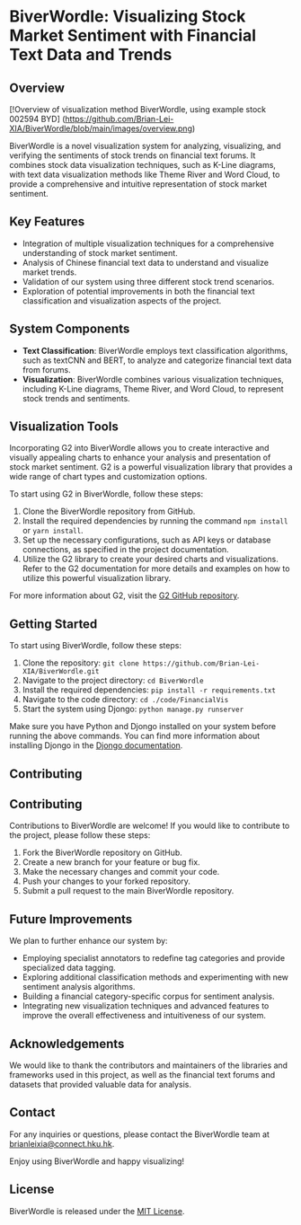 # BiverWordle: Visualizing Stock Market Sentiment with Financial Text Data and Trends

## Overview

[!Overview of visualization method BiverWordle, using example stock 002594 BYD] (https://github.com/Brian-Lei-XIA/BiverWordle/blob/main/images/overview.png)

BiverWordle is a novel visualization system for analyzing, visualizing, and verifying the sentiments of stock trends on financial text forums. It combines stock data visualization techniques, such as K-Line diagrams, with text data visualization methods like Theme River and Word Cloud, to provide a comprehensive and intuitive representation of stock market sentiment.

## Key Features

- Integration of multiple visualization techniques for a comprehensive understanding of stock market sentiment.
- Analysis of Chinese financial text data to understand and visualize market trends.
- Validation of our system using three different stock trend scenarios.
- Exploration of potential improvements in both the financial text classification and visualization aspects of the project.

## System Components

- **Text Classification**: BiverWordle employs text classification algorithms, such as textCNN and BERT, to analyze and categorize financial text data from forums.
- **Visualization**: BiverWordle combines various visualization techniques, including K-Line diagrams, Theme River, and Word Cloud, to represent stock trends and sentiments.

## Visualization Tools

Incorporating G2 into BiverWordle allows you to create interactive and visually appealing charts to enhance your analysis and presentation of stock market sentiment. G2 is a powerful visualization library that provides a wide range of chart types and customization options.

To start using G2 in BiverWordle, follow these steps:

1. Clone the BiverWordle repository from GitHub.
2. Install the required dependencies by running the command `npm install` or `yarn install`.
3. Set up the necessary configurations, such as API keys or database connections, as specified in the project documentation.
4. Utilize the G2 library to create your desired charts and visualizations. Refer to the G2 documentation for more details and examples on how to utilize this powerful visualization library.

For more information about G2, visit the [G2 GitHub repository](https://github.com/antvis/g2).

## Getting Started

To start using BiverWordle, follow these steps:

1. Clone the repository: `git clone https://github.com/Brian-Lei-XIA/BiverWordle.git`
2. Navigate to the project directory: `cd BiverWordle`
3. Install the required dependencies: `pip install -r requirements.txt`
4. Navigate to the code directory: `cd ./code/FinancialVis`
5. Start the system using Djongo: `python manage.py runserver`

Make sure you have Python and Djongo installed on your system before running the above commands. You can find more information about installing Djongo in the [Djongo documentation](https://www.djongomapper.com/get-started/).

## Contributing

## Contributing

Contributions to BiverWordle are welcome! If you would like to contribute to the project, please follow these steps:

1. Fork the BiverWordle repository on GitHub.
2. Create a new branch for your feature or bug fix.
3. Make the necessary changes and commit your code.
4. Push your changes to your forked repository.
5. Submit a pull request to the main BiverWordle repository.

## Future Improvements

We plan to further enhance our system by:

- Employing specialist annotators to redefine tag categories and provide specialized data tagging.
- Exploring additional classification methods and experimenting with new sentiment analysis algorithms.
- Building a financial category-specific corpus for sentiment analysis.
- Integrating new visualization techniques and advanced features to improve the overall effectiveness and intuitiveness of our system.

## Acknowledgements

We would like to thank the contributors and maintainers of the libraries and frameworks used in this project, as well as the financial text forums and datasets that provided valuable data for analysis.

## Contact

For any inquiries or questions, please contact the BiverWordle team at [brianleixia@connect.hku.hk](mailto:brianleixia@connect.hku.hk).

Enjoy using BiverWordle and happy visualizing!

## License

BiverWordle is released under the [MIT License](LICENSE).
